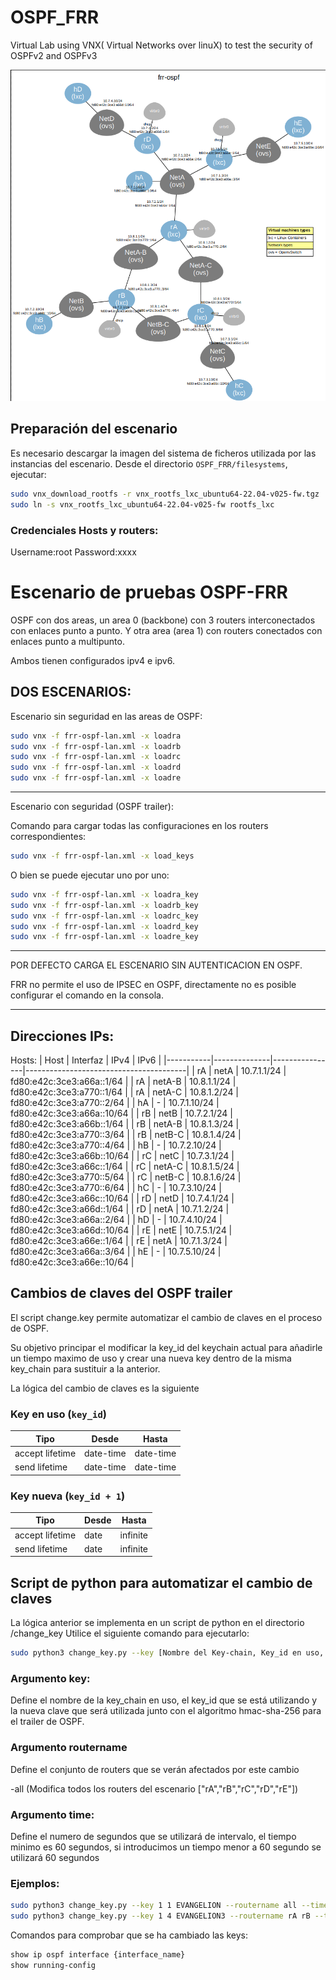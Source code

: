 # OSPF_FRR
Virtual Lab using VNX( Virtual Networks over linuX)  to test the security of OSPFv2 and OSPFv3

![Topología del escenario](img/Topologia.png)


## Preparación del escenario


Es necesario descargar la imagen del sistema de ficheros utilizada por las instancias del escenario. Desde el directorio `OSPF_FRR/filesystems`, ejecutar:


```bash
sudo vnx_download_rootfs -r vnx_rootfs_lxc_ubuntu64-22.04-v025-fw.tgz
sudo ln -s vnx_rootfs_lxc_ubuntu64-22.04-v025-fw rootfs_lxc
```
### Credenciales Hosts y routers:

Username:root
Password:xxxx

# Escenario de pruebas OSPF-FRR 


OSPF con dos areas, un area 0 (backbone) con 3 routers interconectados con enlaces punto a punto.
Y otra area (area 1) con routers conectados con enlaces punto a multipunto.

Ambos tienen configurados ipv4 e ipv6.

## DOS ESCENARIOS:

Escenario sin seguridad en las areas de OSPF:


```bash
sudo vnx -f frr-ospf-lan.xml -x loadra
sudo vnx -f frr-ospf-lan.xml -x loadrb
sudo vnx -f frr-ospf-lan.xml -x loadrc
sudo vnx -f frr-ospf-lan.xml -x loadrd
sudo vnx -f frr-ospf-lan.xml -x loadre
```
-----------------------------------------------------------------------------------------------------------
Escenario con seguridad (OSPF trailer):

Comando para cargar todas las configuraciones en los routers correspondientes:

```bash
sudo vnx -f frr-ospf-lan.xml -x load_keys
```
O bien se puede ejecutar uno por uno:
```bash
sudo vnx -f frr-ospf-lan.xml -x loadra_key
sudo vnx -f frr-ospf-lan.xml -x loadrb_key
sudo vnx -f frr-ospf-lan.xml -x loadrc_key
sudo vnx -f frr-ospf-lan.xml -x loadrd_key
sudo vnx -f frr-ospf-lan.xml -x loadre_key
```

-----------------------------------------------------------------------------------------------------------
POR DEFECTO CARGA EL ESCENARIO SIN AUTENTICACION EN OSPF.

FRR no permite el uso de IPSEC en OSPF, directamente no es posible configurar el comando en la consola.


-----------------------------------------------------------------------------------------------------------

## Direcciones IPs:
Hosts:
| Host      | Interfaz     | IPv4           | IPv6                                  |
|-----------|--------------|----------------|----------------------------------------|
| rA        | netA         | 10.7.1.1/24    | fd80:e42c:3ce3:a66a::1/64              |
| rA        | netA-B       | 10.8.1.1/24    | fd80:e42c:3ce3:a770::1/64              |
| rA        | netA-C       | 10.8.1.2/24    | fd80:e42c:3ce3:a770::2/64              |
| hA        | -            | 10.7.1.10/24   | fd80:e42c:3ce3:a66a::10/64             |
| rB        | netB         | 10.7.2.1/24    | fd80:e42c:3ce3:a66b::1/64              |
| rB        | netA-B       | 10.8.1.3/24    | fd80:e42c:3ce3:a770::3/64              |
| rB        | netB-C       | 10.8.1.4/24    | fd80:e42c:3ce3:a770::4/64              |
| hB        | -            | 10.7.2.10/24   | fd80:e42c:3ce3:a66b::10/64             |
| rC        | netC         | 10.7.3.1/24    | fd80:e42c:3ce3:a66c::1/64              |
| rC        | netA-C       | 10.8.1.5/24    | fd80:e42c:3ce3:a770::5/64              |
| rC        | netB-C       | 10.8.1.6/24    | fd80:e42c:3ce3:a770::6/64              |
| hC        | -            | 10.7.3.10/24   | fd80:e42c:3ce3:a66c::10/64             |
| rD        | netD         | 10.7.4.1/24    | fd80:e42c:3ce3:a66d::1/64              |
| rD        | netA         | 10.7.1.2/24    | fd80:e42c:3ce3:a66a::2/64              |
| hD        | -            | 10.7.4.10/24   | fd80:e42c:3ce3:a66d::10/64             |
| rE        | netE         | 10.7.5.1/24    | fd80:e42c:3ce3:a66e::1/64              |
| rE        | netA         | 10.7.1.3/24    | fd80:e42c:3ce3:a66a::3/64              |
| hE        | -            | 10.7.5.10/24   | fd80:e42c:3ce3:a66e::10/64             |


## Cambios de claves del OSPF trailer 

El script change.key permite automatizar el cambio de claves en el proceso de OSPF.

Su objetivo principar el modificar la key_id del keychain actual para añadirle un tiempo maximo de uso y crear una nueva key dentro de la misma key_chain para sustituir a la anterior.


La lógica del cambio de claves es la siguiente

### Key en uso (`key_id`)

| Tipo             | Desde       | Hasta       |
|------------------|-------------|-------------|
| accept lifetime  | date-time   | date-time   |
| send lifetime    | date-time   | date-time   |

### Key nueva (`key_id + 1`)

| Tipo             | Desde       | Hasta     |
|------------------|-------------|-----------|
| accept lifetime  | date        | infinite  |
| send lifetime    | date        | infinite  |


## Script de python para automatizar el cambio de claves 

La lógica anterior se implementa en un script de python en el directorio /change_key
Utilice el siguiente comando para ejecutarlo:

```bash
sudo python3 change_key.py --key [Nombre del Key-chain, Key_id en uso, Clave_nueva] --routername [nombres de los routers] --time {segundos}
```
### Argumento key:

Define el nombre de la key_chain en uso, el key_id que se está utilizando y la nueva clave que será utilizada junto con el algoritmo hmac-sha-256 para el trailer de OSPF.

### Argumento routername

Define el conjunto de routers que se verán afectados por este cambio

-all (Modifica todos los routers del escenario ["rA","rB","rC","rD","rE"])

### Argumento time:

Define el numero de segundos que se utilizará de intervalo, el tiempo minimo es 60 segundos, si introducimos un tiempo menor a 60 segundo se utilizará 60 segundos

### Ejemplos:

```bash
sudo python3 change_key.py --key 1 1 EVANGELION --routername all --time 10
sudo python3 change_key.py --key 1 4 EVANGELION3 --routername rA rB --time 100
```

Comandos para comprobar que se ha cambiado las keys:

```bash
show ip ospf interface {interface_name}
show running-config
```